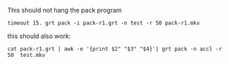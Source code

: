 This should not hang the pack program

    timeout 15. grt pack -i pack-r1.grt -n test -r 50 pack-r1.mkv

this should also work:

    cat pack-r1.grt | awk -e '{print $2" "$3" "$4}'| grt pack -n accl -r 50  test.mkv

